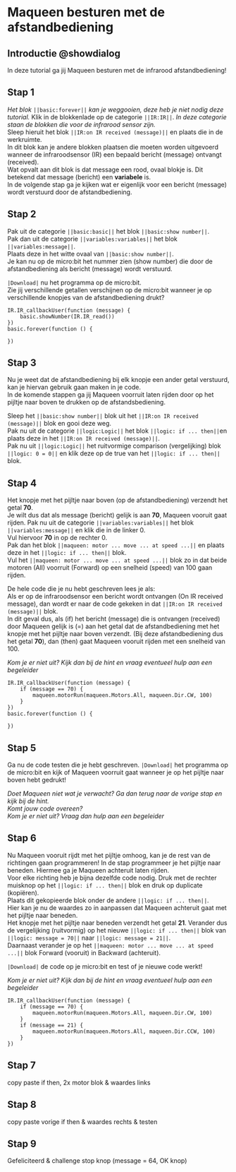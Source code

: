 # Maqueen besturen met de afstandbediening

## Introductie @showdialog
In deze tutorial ga jij Maqueen besturen met de infrarood afstandbediening!  

## Stap 1
*Het blok* ``||basic:forever||`` *kan je weggooien, deze heb je niet nodig deze tutorial.*
Klik in de blokkenlade op de categorie ``||IR:IR||``. *In deze categorie staan de blokken die voor de infrarood sensor zijn.*  
Sleep hieruit het blok ``||IR:on IR received (message)||`` en plaats die in de werkruimte.  
In dit blok kan je andere blokken plaatsen die moeten worden uitgevoerd wanneer de infraroodsensor (IR) een bepaald bericht (message) ontvangt (received).  
Wat opvalt aan dit blok is dat message een rood, ovaal blokje is.  Dit betekend dat message (bericht) een **variabele** is.  
In de volgende stap ga je kijken wat er eigenlijk voor een bericht (message) wordt verstuurd door de afstandbediening.  

## Stap 2
Pak uit de categorie ``||basic:basic||`` het blok ``||basic:show number||``.  
Pak dan uit de categorie ``||variables:variables||`` het blok ``||variables:message||``.  
Plaats deze in het witte ovaal van ``||basic:show number||``.  
Je kan nu op de micro:bit het nummer zien (show number) die door de afstandbediening als bericht (message) wordt verstuurd.  

``|Download|`` nu het programma op de micro:bit.  
Zie jij verschillende getallen verschijnen op de micro:bit wanneer je op verschillende knopjes van de afstandbediening drukt?  
 
```blocks
IR.IR_callbackUser(function (message) {
    basic.showNumber(IR.IR_read())
})
basic.forever(function () {
	
})
```
## Stap 3
Nu je weet dat de afstandbediening bij elk knopje een ander getal verstuurd, kan je hiervan gebruik gaan maken in je code.  
In de komende stappen ga jij Maqueen voorruit laten rijden door op het pijltje naar boven te drukken op de afstandsbediening.    

Sleep het ``||basic:show number||`` blok uit het ``||IR:on IR received (message)||`` blok en gooi deze weg.  
Pak nu uit de categorie ``||logic:Logic||`` het blok ``||logic: if ... then||``en plaats deze in het ``||IR:on IR received (message)||``.  
Pak nu uit ``||logic:Logic||`` het ruitvormige comparison (vergelijking) blok ``||logic: 0 = 0||`` en klik deze op de true van het ``||logic: if ... then||`` blok.  

## Stap 4
Het knopje met het pijltje naar boven (op de afstandbediening) verzendt het getal **70**.  
Je wilt dus dat als message (bericht) gelijk is aan **70**, Maqueen vooruit gaat rijden. 
Pak nu uit de categorie ``||variables:variables||`` het blok ``||variables:message||`` en klik die in de linker 0.    
Vul hiervoor **70** in op de rechter 0.   
Pak dan het blok ``||maqueen: motor ... move ... at speed ...||`` en plaats deze in het ``||logic: if ... then||`` blok.  
Vul het ``||maqueen: motor ... move ... at speed ...||`` blok zo in dat beide motoren (All) voorruit (Forward) op een snelheid (speed) van 100 gaan rijden.   

De hele code die je nu hebt geschreven lees je als:  
Als er op de infraroodsensor een bericht wordt ontvangen (On IR received message), dan wordt er naar de code gekeken in dat ``||IR:on IR received (message)||`` blok.  
In dit geval dus, als (if) het bericht (message) die is ontvangen (received) door Maqueen gelijk is (=) aan het getal dat de afstandbediening met het knopje met het pijltje naar boven verzendt.
(Bij deze afstandbediening dus het getal **70**), dan (then) gaat Maqueen vooruit rijden met een snelheid van 100.  

*Kom je er niet uit? Kijk dan bij de hint en vraag eventueel hulp aan een begeleider*

```blocks
IR.IR_callbackUser(function (message) {
    if (message == 70) {
        maqueen.motorRun(maqueen.Motors.All, maqueen.Dir.CW, 100)
    }
})
basic.forever(function () {
	
})
```

## Stap 5
Ga nu de code testen die je hebt geschreven. ``|Download|`` het programma op de micro:bit en kijk of Maqueen voorruit gaat wanneer je op het pijltje naar boven hebt gedrukt!  

*Doet Maqueen niet wat je verwacht? Ga dan terug naar de vorige stap en kijk bij de hint.*  
*Komt jouw code overeen?*  
*Kom je er niet uit? Vraag dan hulp aan een begeleider*  

## Stap 6
Nu Maqueen vooruit rijdt met het pijltje omhoog, kan je de rest van de richtingen gaan programmeren!
In de stap programmeer je het pijltje naar beneden. Hiermee ga je Maqueen achteruit laten rijden.  
Voor elke richting heb je bijna dezelfde code nodig. Druk met de rechter muisknop op het ``||logic: if ... then||`` blok en druk op duplicate (kopiëren).  
Plaats dit gekopieerde blok onder de andere ``||logic: if ... then||``.  
Hier kan je nu de waardes zo in aanpassen dat Maqueen achteruit gaat met het pijltje naar beneden.  
Het knopje met het pijltje naar beneden verzendt het getal **21**. Verander dus de vergelijking (ruitvormig) op het nieuwe ``||logic: if ... then||`` blok van ``||logic: message = 70||`` naar
``||logic: message = 21||``.    
Daarnaast verander je op het ``||maqueen: motor ... move ... at speed ...||`` blok Forward (vooruit) in Backward (achteruit).    

``|Download|`` de code op je micro:bit en test of je nieuwe code werkt!

*Kom je er niet uit? Kijk dan bij de hint en vraag eventueel hulp aan een begeleider*

```blocks
IR.IR_callbackUser(function (message) {
    if (message == 70) {
        maqueen.motorRun(maqueen.Motors.All, maqueen.Dir.CW, 100)
    }
    if (message == 21) {
        maqueen.motorRun(maqueen.Motors.All, maqueen.Dir.CCW, 100)
    }
})
```

## Stap 7
copy paste if then, 2x motor blok & waardes links

## Stap 8
copy paste vorige if then & waardes rechts
& testen

## Stap 9
Gefeliciteerd & challenge stop knop (message = 64, OK knop)